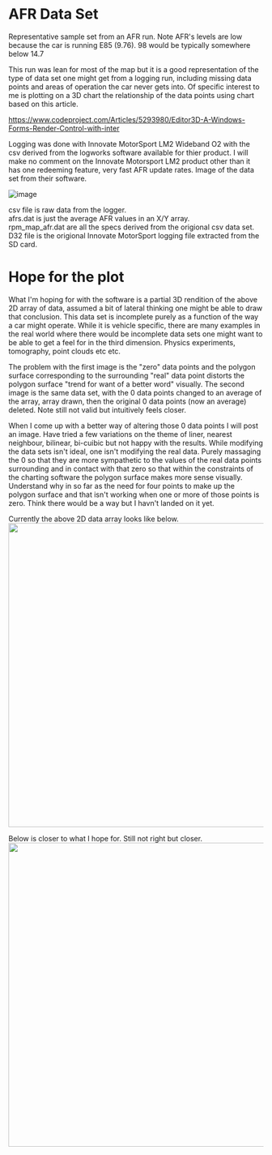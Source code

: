 # AFR Data Set

Representative sample set from an AFR run. Note AFR's levels are low because the car is running E85 (9.76). 98 would 
be typically somewhere below 14.7

This run was lean for most of the map but it is a good representation of the type of
data set one might get from a logging run, including missing data points and areas of
operation the car never gets into. Of specific interest to me is plotting on a 3D chart
the relationship of the data points using chart based on this article.

https://www.codeproject.com/Articles/5293980/Editor3D-A-Windows-Forms-Render-Control-with-inter

Logging was done with Innovate MotorSport LM2 Wideband O2 with the csv derived from the logworks software 
available for thier product. I will make no comment on the Innovate Motorsport LM2 product other 
than it has one redeeming feature, very fast AFR update rates.
Image of the data set from their software.

![image](https://github.com/myupctoys/AFR-Data-Sets/assets/5317221/7bcab097-09f3-4e65-8ad8-a53c6a580db0)

csv file is raw data from the logger.<br>
afrs.dat is just the average AFR values in an X/Y array.<br>
rpm_map_afr.dat are all the specs derived from the origional csv data set.<br>
D32 file is the origional Innovate MotorSport logging file extracted from the SD card.<br>

# Hope for the plot
What I'm hoping for with the software is a partial 3D rendition of the above 2D array of data, assumed a bit of lateral thinking one might be able to draw that conclusion.
This data set is incomplete purely as a function of the way a car might operate. While it is vehicle specific, there are many examples 
in the real world where there would be incomplete data sets one might want to be able to get a feel for in the third 
dimension. Physics experiments, tomography, point clouds etc etc.

The problem with the first image is the "zero" data points and the polygon surface corresponding to the surrounding "real"
data point distorts the polygon surface "trend for want of a better word" visually. The second image is the same data set, with the 0 data points changed to an average of the array,
array drawn, then the original 0 data points (now an average) deleted. Note still not valid but intuitively feels closer.

When I come up with a better way of altering those 0 data points I will post an image. Have tried a few variations on the theme of liner, nearest neighbour, bilinear, bi-cuibic but not happy with the results.
While modifying the data sets isn't ideal, one isn't modifying the real data. Purely massaging the 0 so that they are more sympathetic to the values of the real data points surrounding and in contact with that zero so that within
the constraints of the charting software the polygon surface makes more sense visually. Understand why in so far as the need for four points to make up the polygon surface and that isn't working when one or more of those points is zero. Think there would be a way but I havn't landed on it yet.

Currently the above 2D data array looks like below.<BR>
<img src="https://github.com/myupctoys/AFR-Data-Sets/assets/5317221/c40eb818-a7a9-4312-a484-e1e486d1a13d" width="600">

Below is closer to what I hope for. Still not right but closer.<BR>
<img src="https://github.com/myupctoys/AFR-Data-Sets/assets/5317221/7c0cd211-073b-4d7d-8a10-aec4968f331f" width="600">

